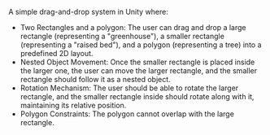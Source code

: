 A simple drag-and-drop system in Unity where:
 
- Two Rectangles and a polygon: The user can drag and drop a large rectangle (representing a "greenhouse"), a smaller rectangle (representing a "raised bed"), and a polygon (representing a tree) into a predefined 2D layout.
- Nested Object Movement: Once the smaller rectangle is placed inside the larger one, the user can move the larger rectangle, and the smaller rectangle should follow it as a nested object.
- Rotation Mechanism: The user should be able to rotate the larger rectangle, and the smaller rectangle inside should rotate along with it, maintaining its relative position.
- Polygon Constraints: The polygon cannot overlap with the large rectangle.
